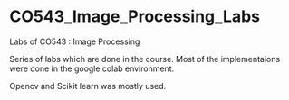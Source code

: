 # CO543_Image_Processing_Labs
Labs of CO543 : Image Processing

Series of labs which are done in the course. Most of the implementaions were done in the google colab environment.

Opencv and Scikit learn was mostly used.